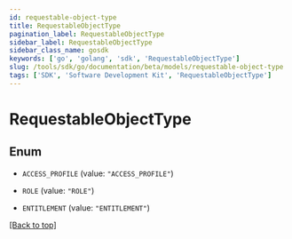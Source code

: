 ```yaml
---
id: requestable-object-type
title: RequestableObjectType
pagination_label: RequestableObjectType
sidebar_label: RequestableObjectType
sidebar_class_name: gosdk
keywords: ['go', 'golang', 'sdk', 'RequestableObjectType'] 
slug: /tools/sdk/go/documentation/beta/models/requestable-object-type
tags: ['SDK', 'Software Development Kit', 'RequestableObjectType']
---
```


# RequestableObjectType

## Enum


* `ACCESS_PROFILE` (value: `"ACCESS_PROFILE"`)

* `ROLE` (value: `"ROLE"`)

* `ENTITLEMENT` (value: `"ENTITLEMENT"`)


[[Back to top]](#) 


